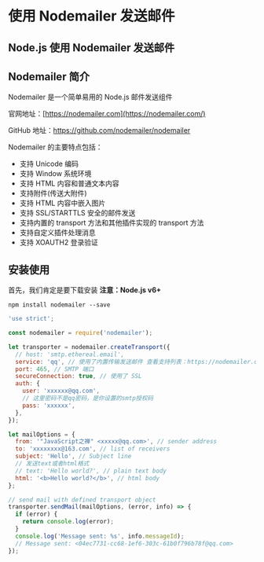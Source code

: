 # 使用 Nodemailer 发送邮件


## Node.js 使用 Nodemailer 发送邮件

## Nodemailer 简介

Nodemailer 是一个简单易用的 Node.js 邮件发送组件

官网地址：[https://nodemailer.com](https://nodemailer.com/)

GitHub 地址：https://github.com/nodemailer/nodemailer

Nodemailer 的主要特点包括：

- 支持 Unicode 编码
- 支持 Window 系统环境
- 支持 HTML 内容和普通文本内容
- 支持附件(传送大附件)
- 支持 HTML 内容中嵌入图片
- 支持 SSL/STARTTLS 安全的邮件发送
- 支持内置的 transport 方法和其他插件实现的 transport 方法
- 支持自定义插件处理消息
- 支持 XOAUTH2 登录验证

## 安装使用

首先，我们肯定是要下载安装 **注意：Node.js v6+**

```
npm install nodemailer --save
```

```js
'use strict';

const nodemailer = require('nodemailer');

let transporter = nodemailer.createTransport({
  // host: 'smtp.ethereal.email',
  service: 'qq', // 使用了内置传输发送邮件 查看支持列表：https://nodemailer.com/smtp/well-known/
  port: 465, // SMTP 端口
  secureConnection: true, // 使用了 SSL
  auth: {
    user: 'xxxxxx@qq.com',
    // 这里密码不是qq密码，是你设置的smtp授权码
    pass: 'xxxxxx',
  },
});

let mailOptions = {
  from: '"JavaScript之禅" <xxxxx@qq.com>', // sender address
  to: 'xxxxxxxx@163.com', // list of receivers
  subject: 'Hello', // Subject line
  // 发送text或者html格式
  // text: 'Hello world?', // plain text body
  html: '<b>Hello world?</b>', // html body
};

// send mail with defined transport object
transporter.sendMail(mailOptions, (error, info) => {
  if (error) {
    return console.log(error);
  }
  console.log('Message sent: %s', info.messageId);
  // Message sent: <04ec7731-cc68-1ef6-303c-61b0f796b78f@qq.com>
});
```

